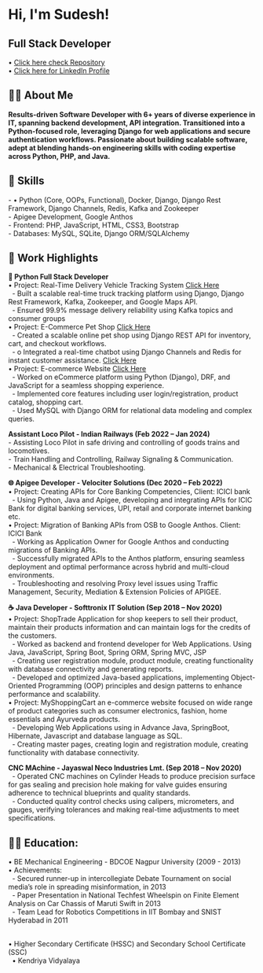 <h1> Hi, I'm Sudesh! <br/> <h2> Full Stack Developer </h2> </h1> 
     • <a href="https://github.com/sudeshmirashe22?tab=repositories">Click here check Repository</a> <br/> 
     • <a href="https://www.linkedin.com/in/sudesh-mirashe">Click here for LinkedIn Profile </a>

<h2>👨‍💻 About Me</h2>
<b> Results-driven Software Developer with 6+ years of diverse experience in IT, spanning backend development, API integration. Transitioned into a Python-focused role, leveraging Django for web applications and secure authentication workflows. Passionate about building scalable software, adept at blending hands-on engineering skills with coding expertise across Python, PHP, and Java. </b>

<h2>🤖 Skills</h2>
  - •	Python (Core, OOPs, Functional), Docker, Django, Django Rest Framework, Django Channels, Redis, Kafka and Zookeeper <br/>
  - Apigee Development, Google Anthos <br/>
  - Frontend: PHP, JavaScript, HTML, CSS3, Bootstrap <br/>
  - Databases: MySQL, SQLite, Django ORM/SQLAlchemy <br/>
 
<h2>💼 Work Highlights</h2>
<b>🔧 Python Full Stack Developer </b> <br/>
    •	Project:  Real-Time Delivery Vehicle Tracking System <a href = "https://github.com/sudeshmirashe22/DeviceTrackingUsingDjangoRESTFrameworkAndKafka"> Click Here</a><br/>
      &nbsp;&nbsp;- Built a scalable real-time truck tracking platform using Django, Django Rest Framework, Kafka, Zookeeper, and Google Maps API. <br/>
      &nbsp;&nbsp;- Ensured 99.9% message delivery reliability using Kafka topics and consumer groups <br/>
    •	Project:  E-Commerce Pet Shop <a href = ""> Click Here</a><br/>
      &nbsp;&nbsp;- Created a scalable online pet shop using Django REST API for inventory, cart, and checkout workflows. <br/>
      &nbsp;&nbsp;- o	Integrated a real-time chatbot using Django Channels and Redis for instant customer assistance. <a href = "https://github.com/sudeshmirashe22/ChatappUsingDjangoChannelsAndWebsockets"> Click Here</a><br/>
    • Project: E-commerce Website <a href = "https://github.com/sudeshmirashe22/ecommerce-site-using-Django"> Click Here</a><br/>
      &nbsp;&nbsp;- Worked on eCommerce platform using Python (Django), DRF, and JavaScript for a seamless shopping experience. <br/>
      &nbsp;&nbsp;- Implemented core features including user login/registration, product catalog, shopping cart. <br/>
      &nbsp;&nbsp;- Used MySQL with Django ORM for relational data modeling and complex queries. <br/>

<b> Assistant Loco Pilot - Indian Railways (Feb 2022 – Jan 2024) </b><br/> 
    - Assisting Loco Pilot in safe driving and controlling of goods trains and locomotives. <br/>
    - Train Handling and Controlling, Railway Signaling & Communication. <br/>
    - Mechanical & Electrical Troubleshooting. <br/>
    
<b>🌐 Apigee Developer - Velociter Solutions (Dec 2020 – Feb 2022)</b><br/>
  • Project: Creating APIs for Core Banking Competencies, Client: ICICI bank
    &nbsp;&nbsp;- Using Python, Java and Apigee, developing and integrating APIs for ICIC Bank for digital banking services, UPI, retail and corporate internet banking etc. <br/>
  • Project: Migration of Banking APIs from OSB to Google Anthos. Client: ICICI Bank <br/>
    &nbsp;&nbsp;- Working as Application Owner for Google Anthos and conducting migrations of Banking APIs. <br/>
    &nbsp;&nbsp;- Successfully migrated APIs to the Anthos platform, ensuring seamless deployment and optimal performance across hybrid and multi-cloud environments. <br/>
    &nbsp;&nbsp;- Troubleshooting and resolving Proxy level issues using Traffic Management, Security, Mediation & Extension Policies of APIGEE. <br/>

<b>☕ Java Developer - Softtronix IT Solution (Sep 2018 – Nov 2020)</b><br/>
  • Project: ShopTrade Application for shop keepers to sell their product, maintain their products information and can maintain logs for the credits of the customers. <br/>
    &nbsp;&nbsp;- Worked as backend and frontend developer for Web Applications. Using Java, JavaScript, Spring Boot, Spring ORM, Spring MVC, JSP <br/>
    &nbsp;&nbsp;- Creating user registration module, product module, creating functionality with database connectivity and generating reports. <br/>
    &nbsp;&nbsp;- Developed and optimized Java-based applications, implementing Object-Oriented Programming (OOP) principles and design patterns to enhance performance and scalability. <br/>
  • Project: MyShoppingCart an e-commerce website focused on wide range of product categories such as consumer electronics, fashion, home essentials and Ayurveda products. <br/>
    &nbsp;&nbsp;- Developing Web Applications using in Advance Java, SpringBoot, Hibernate, Javascript and database language as SQL. <br/>
    &nbsp;&nbsp;- Creating master pages, creating login and registration module, creating functionality with database connectivity. <br/>

<b> CNC MAchine - Jayaswal Neco Industries Lmt. (Sep 2018 – Nov 2020)</b><br/>
  &nbsp;&nbsp;- Operated CNC machines on Cylinder Heads to produce precision surface for gas sealing and precision hole making for valve guides ensuring adherence to technical blueprints and quality standards.<br/>
  &nbsp;&nbsp;- Conducted quality control checks using calipers, micrometers, and gauges, verifying tolerances and making real-time adjustments to meet specifications.

<h2>👨‍💻 Education:</h2>
  • BE Mechanical Engineering - BDCOE Nagpur University (2009 - 2013) <br/>
    • Achievements: <br/>
    &nbsp;&nbsp;- Secured runner-up in intercollegiate Debate Tournament on social media’s role in spreading misinformation, in 2013<br/>
    &nbsp;&nbsp;- Paper Presentation in National Techfest Wheelspin on Finite Element Analysis on Car Chassis of Maruti Swift in 2013 <br/>
    &nbsp;&nbsp;- Team Lead for Robotics Competitions in IIT Bombay and SNIST Hyderabad in 2011<br/><br/>

  • Higher Secondary Certificate (HSSC) and Secondary School Certificate (SSC) <br/>
    &nbsp;&nbsp;• Kendriya Vidyalaya 

